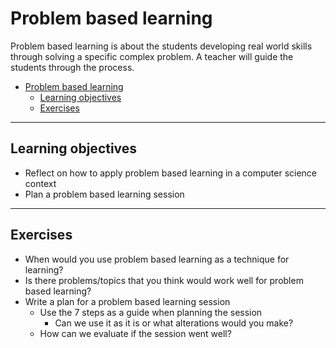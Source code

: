 # Problem based learning

Problem based learning is about the students developing real world skills through solving a specific complex problem. A teacher will guide the students through the process. 

- [Problem based learning](#problem-based-learning)
  - [Learning objectives](#learning-objectives)
  - [Exercises](#exercises)

---

## Learning objectives

* Reflect on how to apply problem based learning in a computer science context
* Plan a problem based learning session

---

## Exercises

- When would you use problem based learning as a technique for learning?
- Is there problems/topics that you think would work well for problem based learning?
- Write a plan for a problem based learning session
  - Use the 7 steps as a guide when planning the session
    - Can we use it as it is or what alterations would you make?
  - How can we evaluate if the session went well?
